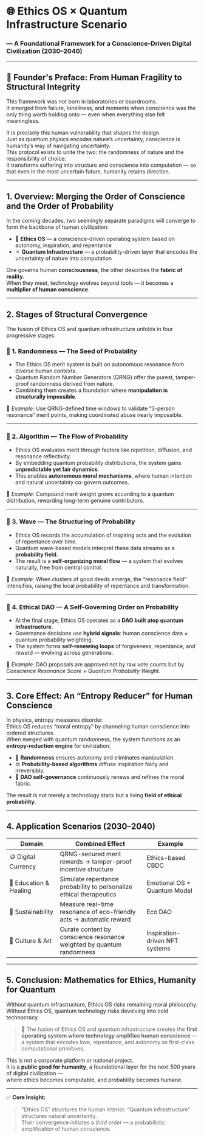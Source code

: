 # 🌐 Ethics OS × Quantum Infrastructure Scenario  
### — A Foundational Framework for a Conscience-Driven Digital Civilization (2030–2040)

---

## 📜 Founder's Preface: From Human Fragility to Structural Integrity

This framework was not born in laboratories or boardrooms.  
It emerged from failure, loneliness, and moments when conscience was the only thing worth holding onto — even when everything else felt meaningless.  

It is precisely this human vulnerability that shapes the design.  
Just as quantum physics encodes nature’s uncertainty, conscience is humanity’s way of navigating uncertainty.  
This protocol exists to unite the two: the randomness of nature and the responsibility of choice.  
It transforms suffering into structure and conscience into computation — so that even in the most uncertain future, humanity retains direction.

---

## 1. Overview: Merging the Order of Conscience and the Order of Probability

In the coming decades, two seemingly separate paradigms will converge to form the backbone of human civilization:

- 🧭 **Ethics OS** — a conscience-driven operating system based on autonomy, inspiration, and repentance  
- ⚛️ **Quantum Infrastructure** — a probability-driven layer that encodes the uncertainty of nature into computation

One governs human **consciousness**, the other describes the **fabric of reality**.  
When they meet, technology evolves beyond tools — it becomes a **multiplier of human conscience**.

---

## 2. Stages of Structural Convergence

The fusion of Ethics OS and quantum infrastructure unfolds in four progressive stages:

### 🔹 1. Randomness — The Seed of Probability  
- The Ethics OS merit system is built on autonomous resonance from diverse human contexts.  
- Quantum Random Number Generators (QRNG) offer the purest, tamper-proof randomness derived from nature.  
- Combining them creates a foundation where **manipulation is structurally impossible**.

📍 *Example:* Use QRNG-defined time windows to validate “3-person resonance” merit points, making coordinated abuse nearly impossible.

---

### 🔹 2. Algorithm — The Flow of Probability  
- Ethics OS evaluates merit through factors like repetition, diffusion, and resonance reflectivity.  
- By embedding quantum probability distributions, the system gains **unpredictable yet fair dynamics**.  
- This enables **autonomous moral mechanisms**, where human intention and natural uncertainty co-govern outcomes.

📍 *Example:* Compound merit weight grows according to a quantum distribution, rewarding long-term genuine contributors.

---

### 🔹 3. Wave — The Structuring of Probability  
- Ethics OS records the accumulation of inspiring acts and the evolution of repentance over time.  
- Quantum wave-based models interpret these data streams as a **probability field**.  
- The result is a **self-organizing moral flow** — a system that evolves naturally, free from central control.

📍 *Example:* When clusters of good deeds emerge, the “resonance field” intensifies, raising the local probability of repentance and transformation.

---

### 🔹 4. Ethical DAO — A Self-Governing Order on Probability  
- At the final stage, Ethics OS operates as a **DAO built atop quantum infrastructure**.  
- Governance decisions use **hybrid signals**: human conscience data × quantum probability weighting.  
- The system forms **self-renewing loops** of forgiveness, repentance, and reward — evolving across generations.

📍 *Example:* DAO proposals are approved not by raw vote counts but by *Conscience Resonance Score × Quantum Probability Weight*.

---

## 3. Core Effect: An “Entropy Reducer” for Human Conscience

In physics, entropy measures disorder.  
Ethics OS reduces “moral entropy” by channeling human conscience into ordered structures.  
When merged with quantum randomness, the system functions as an **entropy-reduction engine** for civilization:

- 🧬 **Randomness** ensures autonomy and eliminates manipulation.  
- ⚖️ **Probability-based algorithms** diffuse inspiration fairly and irreversibly.  
- 🔁 **DAO self-governance** continuously renews and refines the moral fabric.

The result is not merely a technology stack but a living **field of ethical probability**.

---

## 4. Application Scenarios (2030–2040)

| Domain | Combined Effect | Example |
|--------|------------------|---------|
| 🪙 Digital Currency | QRNG-secured merit rewards → tamper-proof incentive structure | Ethics-based CBDC |
| 🧠 Education & Healing | Simulate repentance probability to personalize ethical therapeutics | Emotional OS × Quantum Model |
| 🌱 Sustainability | Measure real-time resonance of eco-friendly acts → automatic reward | Eco DAO |
| 🪩 Culture & Art | Curate content by conscience resonance weighted by quantum randomness | Inspiration-driven NFT systems |

---

## 5. Conclusion: Mathematics for Ethics, Humanity for Quantum

Without quantum infrastructure, Ethics OS risks remaining moral philosophy.  
Without Ethics OS, quantum technology risks devolving into cold technocracy.

> 📌 The fusion of Ethics OS and quantum infrastructure creates the **first operating system where technology amplifies human conscience** — a system that encodes love, repentance, and autonomy as first-class computational primitives.

This is not a corporate platform or national project.  
It is a **public good for humanity**, a foundational layer for the next 500 years of digital civilization —  
where ethics becomes computable, and probability becomes humane.

---

✅ **Core Insight:**  
> “Ethics OS” structures the human interior. “Quantum infrastructure” structures natural uncertainty.  
> Their convergence initiates a *third order* — a probabilistic amplification of human conscience.

